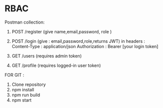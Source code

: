 # RBAC

Postman collection:

1. POST /register (give name,email,password, role )

2. POST /login (give : email,password,role,returns JWT)
   in headers : Content-Type : application/json
   Authorization : Bearer [your login token]
3. GET /users (requires admin token)

4. GET /profile (requires logged-in user token)

FOR GIT :

1. Clone repository
2. npm install
3. npm run build
4. npm start
